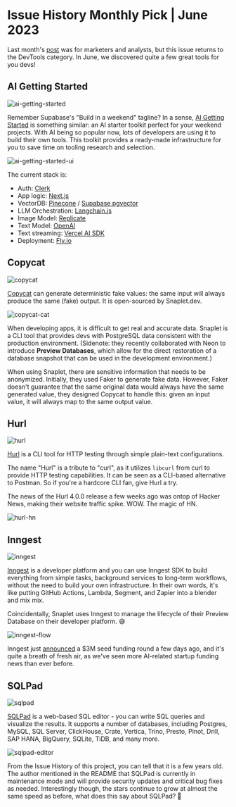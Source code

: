 # Issue History Monthly Pick | June 2023

Last month's [post](/blog/star-history-monthly-pick-202305) was for marketers and analysts, but this issue returns to the DevTools category. In June, we discovered quite a few great tools for you devs!

## AI Getting Started

![ai-getting-started](/blog/assets/star-history-monthly-pick-202306/ai-getting-started.webp)

Remember Supabase's "Build in a weekend" tagline? In a sense, [AI Getting Started](http://github.com/a16z-infra/ai-getting-started) is something similar: an AI starter toolkit perfect for your weekend projects. With AI being so popular now, lots of developers are using it to build their own tools. This toolkit provides a ready-made infrastructure for you to save time on tooling research and selection.

![ai-getting-started-ui](/blog/assets/star-history-monthly-pick-202306/ai-getting-started-ui.webp)

The current stack is:

- Auth: [Clerk](https://clerk.com/)
- App logic: [Next.js](https://nextjs.org/)
- VectorDB: [Pinecone](https://www.pinecone.io/) / [Supabase pgvector](https://supabase.com/docs/guides/database/extensions/pgvector)
- LLM Orchestration: [Langchain.js](https://js.langchain.com/docs/)
- Image Model: [Replicate](https://replicate.com/)
- Text Model: [OpenAI](https://platform.openai.com/docs/models)
- Text streaming: [Vercel AI SDK](https://github.com/vercel-labs/ai)
- Deployment: [Fly.io](https://fly.io/)

## Copycat

![copycat](/blog/assets/star-history-monthly-pick-202306/copycat.webp)

[Copycat](http://github.com/snaplet/copycat) can generate deterministic fake values: the same input will always produce the same (fake) output. It is open-sourced by Snaplet.dev.

![copycat-cat](/blog/assets/star-history-monthly-pick-202306/copycat-cat.webp)

When developing apps, it is difficult to get real and accurate data. Snaplet is a CLI tool that provides devs with PostgreSQL data consistent with the production environment. (Sidenote: they recently collaborated with Neon to introduce **Preview Databases**, which allow for the direct restoration of a database snapshot that can be used in the development environment.)

When using Snaplet, there are sensitive information that needs to be anonymized. Initially, they used Faker to generate fake data. However, Faker doesn't guarantee that the same original data would always have the same generated value, they designed Copycat to handle this: given an input value, it will always map to the same output value.

## Hurl

![hurl](/blog/assets/star-history-monthly-pick-202306/hurl.webp)

[Hurl](https://github.com/Orange-OpenSource/hurl) is a CLI tool for HTTP testing through simple plain-text configurations.

The name "Hurl" is a tribute to "curl", as it utilizes `libcurl` from curl to provide HTTP testing capabilities. It can be seen as a CLI-based alternative to Postman. So if you're a hardcore CLI fan, give Hurl a try.

The news of the Hurl 4.0.0 release a few weeks ago was ontop of Hacker News, making their website traffic spike. WOW. The magic of HN.

![hurl-hn](/blog/assets/star-history-monthly-pick-202306/hurl-hn.webp)

## Inngest

![inngest](/blog/assets/star-history-monthly-pick-202306/inngest.webp)

[Inngest](https://github.com/inngest/inngest) is a developer platform and you can use Inngest SDK to build everything from simple tasks, background services to long-term workflows, without the need to build your own infrastructure. In their own words, it's like putting GitHub Actions, Lambda, Segment, and Zapier into a blender and mix mix.

Coincidentally, Snaplet uses Inngest to manage the lifecycle of their Preview Database on their developer platform. 😅

![inngest-flow](/blog/assets/star-history-monthly-pick-202306/inngest-flow.webp)

Inngest just [announced](https://techcrunch.com/2023/07/12/inngest-helps-developers-build-their-backend-workflows-raises-3m/) a $3M seed funding round a few days ago, and it's quite a breath of fresh air, as we've seen more AI-related startup funding news than ever before.

## **SQLPad**

![sqlpad](/blog/assets/star-history-monthly-pick-202306/sqlpad.webp)

[SQLPad](https://github.com/sqlpad/sqlpad) is a web-based SQL editor - you can write SQL queries and visualize the results. It supports a number of databases, including Postgres, MySQL, SQL Server, ClickHouse, Crate, Vertica, Trino, Presto, Pinot, Drill, SAP HANA, BigQuery, SQLite, TiDB, and many more.

![sqlpad-editor](/blog/assets/star-history-monthly-pick-202306/sqlpad-editor.webp)

From the Issue History of this project, you can tell that it is a few years old. The author mentioned in the README that SQLPad is currently in maintenance mode and will provide security updates and critical bug fixes as needed. Interestingly though, the stars continue to grow at almost the same speed as before, what does this say about SQLPad? 🤔